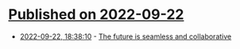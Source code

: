 # [Published on 2022-09-22](index.md)

* [2022-09-22, 18:38:10](https://lobste.rs/s/z8wj3b/future_is_seamless_collaborative) - [The future is seamless and collaborative](https://tably.com/blog/seamless-and-collaborative)
